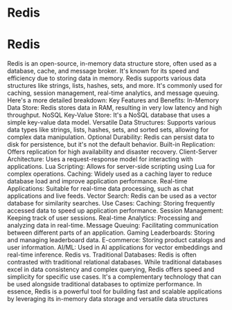 # Redis
# Redis

Redis is an open-source, in-memory data structure store, often used as a database, cache, and message broker. It's known for its speed and efficiency due to storing data in memory. Redis supports various data structures like strings, lists, hashes, sets, and more. It's commonly used for caching, session management, real-time analytics, and message queuing. 
Here's a more detailed breakdown:
Key Features and Benefits:
In-Memory Data Store: Redis stores data in RAM, resulting in very low latency and high throughput. 
NoSQL Key-Value Store: It's a NoSQL database that uses a simple key-value data model. 
Versatile Data Structures: Supports various data types like strings, lists, hashes, sets, and sorted sets, allowing for complex data manipulation. 
Optional Durability: Redis can persist data to disk for persistence, but it's not the default behavior. 
Built-in Replication: Offers replication for high availability and disaster recovery. 
Client-Server Architecture: Uses a request-response model for interacting with applications. 
Lua Scripting: Allows for server-side scripting using Lua for complex operations. 
Caching: Widely used as a caching layer to reduce database load and improve application performance. 
Real-time Applications: Suitable for real-time data processing, such as chat applications and live feeds. 
Vector Search: Redis can be used as a vector database for similarity searches. 
Use Cases:
Caching: Storing frequently accessed data to speed up application performance.
Session Management: Keeping track of user sessions.
Real-time Analytics: Processing and analyzing data in real-time.
Message Queuing: Facilitating communication between different parts of an application.
Gaming Leaderboards: Storing and managing leaderboard data.
E-commerce: Storing product catalogs and user information.
AI/ML: Used in AI applications for vector embeddings and real-time inference. 
Redis vs. Traditional Databases:
Redis is often contrasted with traditional relational databases. While traditional databases excel in data consistency and complex querying, Redis offers speed and simplicity for specific use cases. It's a complementary technology that can be used alongside traditional databases to optimize performance. 
In essence, Redis is a powerful tool for building fast and scalable applications by leveraging its in-memory data storage and versatile data structures
